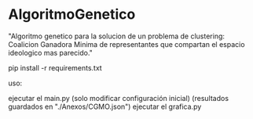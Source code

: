 # AlgoritmoGenetico

"Algoritmo genetico para la solucion de un problema de clustering: Coalicion Ganadora Minima de representantes que compartan el espacio ideologico mas parecido."

pip install -r requirements.txt

uso:

ejecutar el main.py (solo modificar configuración inicial) (resultados guardados en "./Anexos/CGMO.json")
ejecutar el grafica.py
